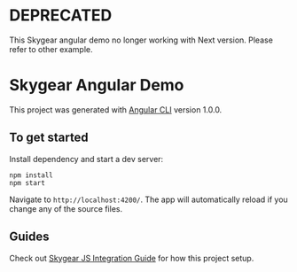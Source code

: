 # DEPRECATED

This Skygear angular demo no longer working with Next version. Please refer to
other example.

# Skygear Angular Demo

This project was generated with [Angular CLI](https://github.com/angular/angular-cli) version 1.0.0.

## To get started

Install dependency and start a dev server:

```
npm install
npm start
```

Navigate to `http://localhost:4200/`. The app will automatically reload if you change any of the source files.

## Guides

Check out [Skygear JS Integration Guide](https://docs.skygear.io/guides/intro/integration/js/) for how this project setup.
